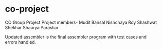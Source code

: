 # co-project
CO Group Project
Project members-
Mudit Bansal
Nishchaya Roy
Shashwat Shekhar
Shaurya Parashar

Updated assembler is the final assembler program with test cases and errors handled.

